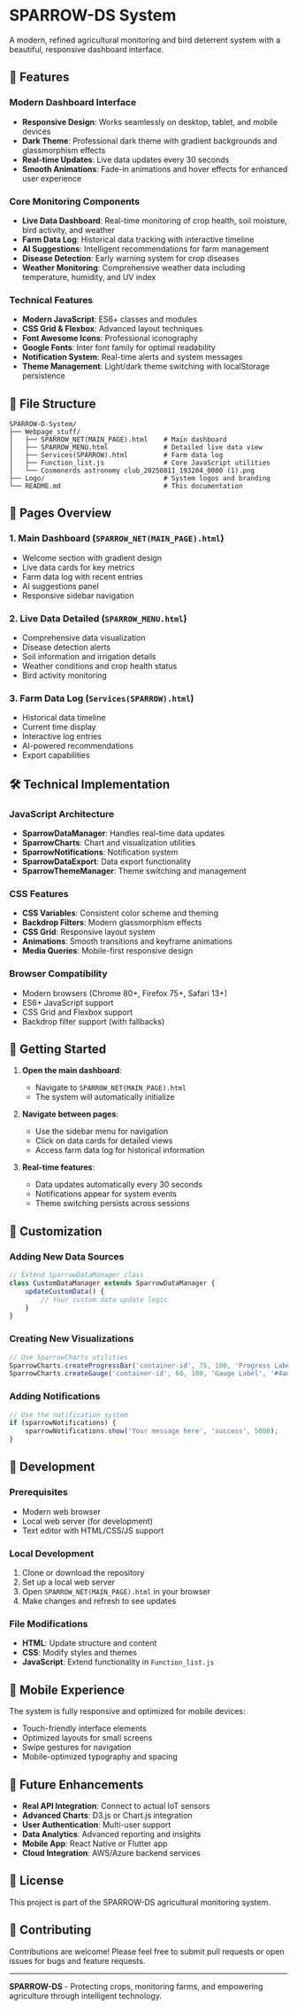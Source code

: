 # SPARROW-DS System

A modern, refined agricultural monitoring and bird deterrent system with a beautiful, responsive dashboard interface.

## 🚀 Features

### Modern Dashboard Interface
- **Responsive Design**: Works seamlessly on desktop, tablet, and mobile devices
- **Dark Theme**: Professional dark theme with gradient backgrounds and glassmorphism effects
- **Real-time Updates**: Live data updates every 30 seconds
- **Smooth Animations**: Fade-in animations and hover effects for enhanced user experience

### Core Monitoring Components
- **Live Data Dashboard**: Real-time monitoring of crop health, soil moisture, bird activity, and weather
- **Farm Data Log**: Historical data tracking with interactive timeline
- **AI Suggestions**: Intelligent recommendations for farm management
- **Disease Detection**: Early warning system for crop diseases
- **Weather Monitoring**: Comprehensive weather data including temperature, humidity, and UV index

### Technical Features
- **Modern JavaScript**: ES6+ classes and modules
- **CSS Grid & Flexbox**: Advanced layout techniques
- **Font Awesome Icons**: Professional iconography
- **Google Fonts**: Inter font family for optimal readability
- **Notification System**: Real-time alerts and system messages
- **Theme Management**: Light/dark theme switching with localStorage persistence

## 📁 File Structure

```
SPARROW-D-System/
├── Webpage_stuff/
│   ├── SPARROW_NET(MAIN_PAGE).html    # Main dashboard
│   ├── SPARROW_MENU.html              # Detailed live data view
│   ├── Services(SPARROW).html         # Farm data log
│   ├── Function_list.js               # Core JavaScript utilities
│   └── Cosmonerds astronomy club_20250811_193204_0000 (1).png
├── Logo/                              # System logos and branding
└── README.md                          # This documentation
```

## 🎯 Pages Overview

### 1. Main Dashboard (`SPARROW_NET(MAIN_PAGE).html`)
- Welcome section with gradient design
- Live data cards for key metrics
- Farm data log with recent entries
- AI suggestions panel
- Responsive sidebar navigation

### 2. Live Data Detailed (`SPARROW_MENU.html`)
- Comprehensive data visualization
- Disease detection alerts
- Soil information and irrigation details
- Weather conditions and crop health status
- Bird activity monitoring

### 3. Farm Data Log (`Services(SPARROW).html`)
- Historical data timeline
- Current time display
- Interactive log entries
- AI-powered recommendations
- Export capabilities

## 🛠️ Technical Implementation

### JavaScript Architecture
- **SparrowDataManager**: Handles real-time data updates
- **SparrowCharts**: Chart and visualization utilities
- **SparrowNotifications**: Notification system
- **SparrowDataExport**: Data export functionality
- **SparrowThemeManager**: Theme switching and management

### CSS Features
- **CSS Variables**: Consistent color scheme and theming
- **Backdrop Filters**: Modern glassmorphism effects
- **CSS Grid**: Responsive layout system
- **Animations**: Smooth transitions and keyframe animations
- **Media Queries**: Mobile-first responsive design

### Browser Compatibility
- Modern browsers (Chrome 80+, Firefox 75+, Safari 13+)
- ES6+ JavaScript support
- CSS Grid and Flexbox support
- Backdrop filter support (with fallbacks)

## 🚀 Getting Started

1. **Open the main dashboard**:
   - Navigate to `SPARROW_NET(MAIN_PAGE).html`
   - The system will automatically initialize

2. **Navigate between pages**:
   - Use the sidebar menu for navigation
   - Click on data cards for detailed views
   - Access farm data log for historical information

3. **Real-time features**:
   - Data updates automatically every 30 seconds
   - Notifications appear for system events
   - Theme switching persists across sessions

## 🎨 Customization

### Adding New Data Sources
```javascript
// Extend SparrowDataManager class
class CustomDataManager extends SparrowDataManager {
    updateCustomData() {
        // Your custom data update logic
    }
}
```

### Creating New Visualizations
```javascript
// Use SparrowCharts utilities
SparrowCharts.createProgressBar('container-id', 75, 100, 'Progress Label');
SparrowCharts.createGauge('container-id', 60, 100, 'Gauge Label', '#4ade80');
```

### Adding Notifications
```javascript
// Use the notification system
if (sparrowNotifications) {
    sparrowNotifications.show('Your message here', 'success', 5000);
}
```

## 🔧 Development

### Prerequisites
- Modern web browser
- Local web server (for development)
- Text editor with HTML/CSS/JS support

### Local Development
1. Clone or download the repository
2. Set up a local web server
3. Open `SPARROW_NET(MAIN_PAGE).html` in your browser
4. Make changes and refresh to see updates

### File Modifications
- **HTML**: Update structure and content
- **CSS**: Modify styles and themes
- **JavaScript**: Extend functionality in `Function_list.js`

## 📱 Mobile Experience

The system is fully responsive and optimized for mobile devices:
- Touch-friendly interface elements
- Optimized layouts for small screens
- Swipe gestures for navigation
- Mobile-optimized typography and spacing

## 🔮 Future Enhancements

- **Real API Integration**: Connect to actual IoT sensors
- **Advanced Charts**: D3.js or Chart.js integration
- **User Authentication**: Multi-user support
- **Data Analytics**: Advanced reporting and insights
- **Mobile App**: React Native or Flutter app
- **Cloud Integration**: AWS/Azure backend services

## 📄 License

This project is part of the SPARROW-DS agricultural monitoring system.

## 🤝 Contributing

Contributions are welcome! Please feel free to submit pull requests or open issues for bugs and feature requests.

---

**SPARROW-DS** - Protecting crops, monitoring farms, and empowering agriculture through intelligent technology.